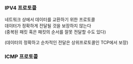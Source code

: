 ### IPV4 프로토콜
네트워크 상에서 데이터를 교환하기 위한 프로토콜  
데이터가 정확하게 전달될 것을 보장하지 않는다  
(중복된 패킷 혹은 패킷의 순서를 잘못 전달할 수도 있다)  

(데이터의 정확하고 순차적인 전달은 상위프로토콜인 TCP에서 보장)

### ICMP 프로토콜

